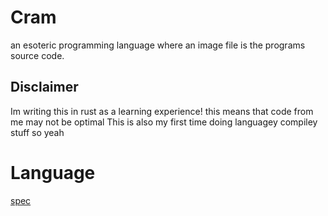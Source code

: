 # Cram
an esoteric programming language where an image file is the programs source code.

## Disclaimer
Im writing this in rust as a learning experience! this means that code from me may not be optimal
This is also my first time doing languagey compiley stuff so yeah

# Language
[spec](SPEC.md)

